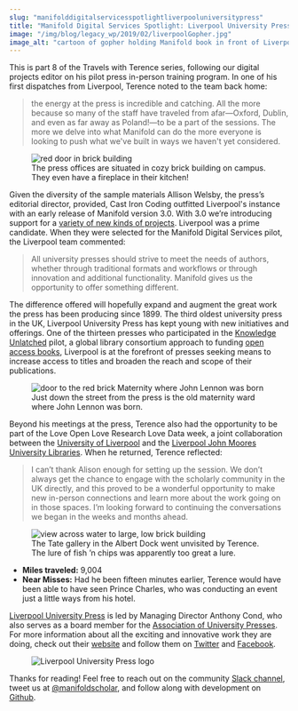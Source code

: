 ```yaml
---
slug: "manifolddigitalservicesspotlightliverpooluniversitypress"
title: "Manifold Digital Services Spotlight: Liverpool University Press"
image: "/img/blog/legacy_wp/2019/02/liverpoolGopher.jpg"
image_alt: "cartoon of gopher holding Manifold book in front of Liverpool U crest and motto"
---
```


This is part 8 of the Travels with Terence series, following our digital projects editor on his pilot press in-person training program. In one of his first dispatches from Liverpool, Terence noted to the team back home:

> the energy at the press is incredible and catching. All the more because so many of the staff have traveled from afar—Oxford, Dublin, and even as far away as Poland!—to be a part of the sessions. The more we delve into what Manifold can do the more everyone is looking to push what we've built in ways we haven't yet considered.

<!--truncate-->

<figure>
  <img 
    src={require('/img/blog/legacy_wp/2019/02/lup.jpg').default}
    alt="red door in brick building"
  />
  <figcaption>The press offices are situated in cozy brick building on campus. They even have a fireplace in their kitchen!</figcaption>
</figure>

Given the diversity of the sample materials Allison Welsby, the press’s editorial director, provided, Cast Iron Coding outfitted Liverpool's instance with an early release of Manifold version 3.0. With 3.0 we’re introducing support for a [variety of new kinds of projects](https://github.com/ManifoldScholar/manifold/issues/1209). Liverpool was a prime candidate. When they were selected for the Manifold Digital Services pilot, the Liverpool team commented:

> All university presses should strive to meet the needs of authors, whether through traditional formats and workflows or through innovation and additional functionality. Manifold gives us the opportunity to offer something different.

The difference offered will hopefully expand and augment the great work the press has been producing since 1899. The third oldest university press in the UK, Liverpool University Press has kept young with new initiatives and offerings. One of the thirteen presses who participated in the [Knowledge Unlatched](http://knowledgeunlatched.org/) pilot, a global library consortium approach to funding [open access books](https://en.wikipedia.org/wiki/Open_access_book), Liverpool is at the forefront of presses seeking means to increase access to titles and broaden the reach and scope of their publications.

<figure>
  <img 
    src={require('/img/blog/legacy_wp/2019/02/lennon.jpg').default}
    alt="door to the red brick Maternity where John Lennon was born"
  />
  <figcaption>Just down the street from the press is the old maternity ward where John Lennon was born.</figcaption>
</figure>

Beyond his meetings at the press, Terence also had the opportunity to be part of the Love Open Love Research Love Data week, a joint collaboration between the [University of Liverpool](https://www.liverpool.ac.uk/) and the [Liverpool John Moores University Libraries](https://www.ljmu.ac.uk/microsites/library). When he returned, Terence reflected:

> I can’t thank Alison enough for setting up the session. We don’t always get the chance to engage with the scholarly community in the UK directly, and this proved to be a wonderful opportunity to make new in-person connections and learn more about the work going on in those spaces. I’m looking forward to continuing the conversations we began in the weeks and months ahead.

<figure>
  <img 
    src={require('/img/blog/legacy_wp/2019/02/tate.jpg').default}
    alt="view across water to large, low brick building"
  />
  <figcaption>The Tate gallery in the Albert Dock went unvisited by Terence. The lure of fish ’n chips was apparently too great a lure.</figcaption>
</figure>

- **Miles traveled:** 9,004
- **Near Misses:** Had he been fifteen minutes earlier, Terence would have been able to have seen Prince Charles, who was conducting an event just a little ways from his hotel.

[Liverpool University Press](https://liverpooluniversitypress.co.uk) is led by Managing Director Anthony Cond, who also serves as a board member for the [Association of University Presses](http://www.aupresses.org/index.php). For more information about all the exciting and innovative work they are doing, check out their [website](https://www.liverpooluniversitypress.co.uk/) and follow them on [Twitter](https://twitter.com/@LivUniPress) and [Facebook](https://www.facebook.com/liverpooluniversitypress).
 
<figure>
  <img 
    src={require('/img/blog/legacy_wp/2019/02/Liverpool_Press_Hori@4x.png').default}
    alt="Liverpool University Press logo"
  />
  <figcaption></figcaption>
</figure>

Thanks for reading! Feel free to reach out on the community [Slack channel](https://manifold-slackin.herokuapp.com/), tweet us at [@manifoldscholar](https://twitter.com/ManifoldScholar), and follow along with development on [Github](https://github.com/ManifoldScholar/manifold).

